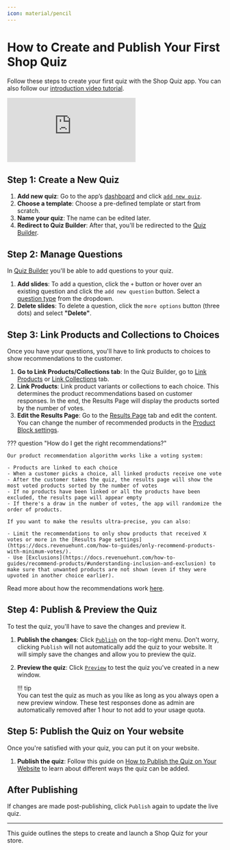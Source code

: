 ```yaml
---
icon: material/pencil
---
```



# How to Create and Publish Your First Shop Quiz

Follow these steps to create your first quiz with the Shop Quiz app. You can also follow our [introduction video tutorial](https://docs.revenuehunt.com/tutorials/getting-started/).

<div class="videoWrapper">
<iframe src="https://www.youtube.com/embed/UMCpGlbjrUA?si=ftq73J4rFKtW_yGr" frameborder="0" allow="accelerometer; autoplay; clipboard-write; encrypted-media; gyroscope; picture-in-picture" allowfullscreen></iframe>
</div>

## Step 1: Create a New Quiz

1. **Add new quiz**: Go to the app’s [dashboard](https://docs.revenuehunt.com/reference/dashboard/) and click [`add new quiz`](https://docs.revenuehunt.com/reference/dashboard/#new-quiz).
2. **Choose a template**: Choose a pre-defined template or start from scratch.
3. **Name your quiz**: The name can be edited later.
4. **Redirect to Quiz Builder**: After that, you'll be redirected to the [Quiz Builder](https://docs.revenuehunt.com/reference/quiz-builder/).

## Step 2: Manage Questions

In [Quiz Builder](https://docs.revenuehunt.com/reference/quiz-builder/) you'll be able to add questions to your quiz.

1. **Add slides**: To add a question, click the `+` button or hover over an existing question and click the `add new question` button. Select a [question type](https://docs.revenuehunt.com/reference/quiz-builder/#question-types) from the dropdown.
2. **Delete slides**: To delete a question, click the `more options` button (three dots) and select **"Delete"**.

## Step 3: Link Products and Collections to Choices

Once you have your questions, you'll have to link products to choices to show recommendations to the customer.

1. **Go to Link Products/Collections tab**: In the Quiz Builder, go to [Link Products](https://docs.revenuehunt.com/reference/quiz-builder/#link-products) or [Link Collections](https://docs.revenuehunt.com/reference/quiz-builder/#link-collections) tab.
2. **Link Products**: Link product variants or collections to each choice. This determines the product recommendations based on customer responses. In the end, the Results Page will display the products sorted by the number of votes.
3. **Edit the Results Page**: Go to the [Results Page](https://docs.revenuehunt.com/reference/quiz-builder/#results-page) tab and edit the content. You can change the number of recommended products in the [Product Block settings](https://docs.revenuehunt.com/reference/quiz-builder/#block-settings).

??? question "How do I get the right recommendations?"

    Our product recommendation algorithm works like a voting system:

    - Products are linked to each choice
    - When a customer picks a choice, all linked products receive one vote
    - After the customer takes the quiz, the results page will show the most voted products sorted by the number of votes
    - If no products have been linked or all the products have been excluded, the results page will appear empty
    - If there's a draw in the number of votes, the app will randomize the order of products.

    If you want to make the results ultra-precise, you can also:

    - Limit the recommendations to only show products that received X votes or more in the [Results Page settings](https://docs.revenuehunt.com/how-to-guides/only-recommend-products-with-minimum-votes/).
    - Use [Exclusions](https://docs.revenuehunt.com/how-to-guides/recommend-products/#understanding-inclusion-and-exclusion) to make sure that unwanted products are not shown (even if they were upvoted in another choice earlier).

Read more about how the recommendations work [here](https://docs.revenuehunt.com/how-to-guides/recommend-products/).

## Step 4: Publish & Preview the Quiz

To test the quiz, you'll have to save the changes and preview it.

1. **Publish the changes**: Click [`Publish`](https://docs.revenuehunt.com/reference/quiz-builder/#quiz-builder_1) on the top-right menu. Don't worry, clicking `Publish` will not automatically add the quiz to your website. It will simply save the changes and allow you to preview the quiz.
2. **Preview the quiz**: Click [`Preview`](https://docs.revenuehunt.com/reference/quiz-builder/#quiz-builder_1) to test the quiz you've created in a new window. 

    !!! tip    
        You can test the quiz as much as you like as long as you always open a new preview window. These test responses done as admin are automatically removed after 1 hour to not add to your usage quota.

## Step 5: Publish the Quiz on Your website

Once you're satisfied with your quiz, you can put it on your website. 

1. **Publish the quiz**: Follow this guide on [How to Publish the Quiz on Your Website](https://docs.revenuehunt.com/how-to-guides/how-to-publish-quiz/) to learn about different ways the quiz can be added.

## After Publishing

If changes are made post-publishing, click `Publish` again to update the live quiz.

---
This guide outlines the steps to create and launch a Shop Quiz for your store.